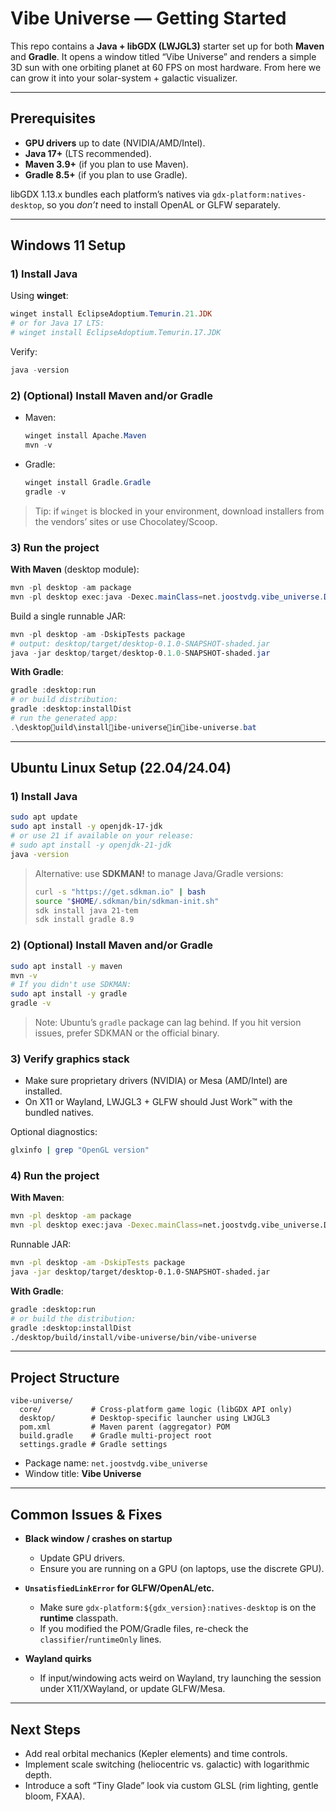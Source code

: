 # Vibe Universe — Getting Started

This repo contains a **Java + libGDX (LWJGL3)** starter set up for both **Maven** and **Gradle**. It opens a window titled “Vibe Universe” and renders a simple 3D sun with one orbiting planet at 60 FPS on most hardware. From here we can grow it into your solar-system + galactic visualizer.

---

## Prerequisites

- **GPU drivers** up to date (NVIDIA/AMD/Intel).
- **Java 17+** (LTS recommended).
- **Maven 3.9+** (if you plan to use Maven).
- **Gradle 8.5+** (if you plan to use Gradle).

libGDX 1.13.x bundles each platform’s natives via `gdx-platform:natives-desktop`, so you *don’t* need to install OpenAL or GLFW separately.

---

## Windows 11 Setup

### 1) Install Java
Using **winget**:

```powershell
winget install EclipseAdoptium.Temurin.21.JDK
# or for Java 17 LTS:
# winget install EclipseAdoptium.Temurin.17.JDK
```

Verify:
```powershell
java -version
```

### 2) (Optional) Install Maven and/or Gradle
- Maven:
  ```powershell
  winget install Apache.Maven
  mvn -v
  ```
- Gradle:
  ```powershell
  winget install Gradle.Gradle
  gradle -v
  ```

> Tip: if `winget` is blocked in your environment, download installers from the vendors’ sites or use Chocolatey/Scoop.

### 3) Run the project
**With Maven** (desktop module):
```powershell
mvn -pl desktop -am package
mvn -pl desktop exec:java -Dexec.mainClass=net.joostvdg.vibe_universe.DesktopLauncher
```
Build a single runnable JAR:
```powershell
mvn -pl desktop -am -DskipTests package
# output: desktop/target/desktop-0.1.0-SNAPSHOT-shaded.jar
java -jar desktop/target/desktop-0.1.0-SNAPSHOT-shaded.jar
```

**With Gradle**:
```powershell
gradle :desktop:run
# or build distribution:
gradle :desktop:installDist
# run the generated app:
.\desktopuild\installibe-universeinibe-universe.bat
```

---

## Ubuntu Linux Setup (22.04/24.04)

### 1) Install Java
```bash
sudo apt update
sudo apt install -y openjdk-17-jdk
# or use 21 if available on your release:
# sudo apt install -y openjdk-21-jdk
java -version
```

> Alternative: use **SDKMAN!** to manage Java/Gradle versions:
> ```bash
> curl -s "https://get.sdkman.io" | bash
> source "$HOME/.sdkman/bin/sdkman-init.sh"
> sdk install java 21-tem
> sdk install gradle 8.9
> ```

### 2) (Optional) Install Maven and/or Gradle
```bash
sudo apt install -y maven
mvn -v
# If you didn't use SDKMAN:
sudo apt install -y gradle
gradle -v
```

> Note: Ubuntu’s `gradle` package can lag behind. If you hit version issues, prefer SDKMAN or the official binary.

### 3) Verify graphics stack
- Make sure proprietary drivers (NVIDIA) or Mesa (AMD/Intel) are installed.
- On X11 or Wayland, LWJGL3 + GLFW should Just Work™ with the bundled natives.

Optional diagnostics:
```bash
glxinfo | grep "OpenGL version"
```

### 4) Run the project
**With Maven**:
```bash
mvn -pl desktop -am package
mvn -pl desktop exec:java -Dexec.mainClass=net.joostvdg.vibe_universe.DesktopLauncher
```
Runnable JAR:
```bash
mvn -pl desktop -am -DskipTests package
java -jar desktop/target/desktop-0.1.0-SNAPSHOT-shaded.jar
```

**With Gradle**:
```bash
gradle :desktop:run
# or build the distribution:
gradle :desktop:installDist
./desktop/build/install/vibe-universe/bin/vibe-universe
```

---

## Project Structure

```
vibe-universe/
  core/           # Cross-platform game logic (libGDX API only)
  desktop/        # Desktop-specific launcher using LWJGL3
  pom.xml         # Maven parent (aggregator) POM
  build.gradle    # Gradle multi-project root
  settings.gradle # Gradle settings
```

- Package name: `net.joostvdg.vibe_universe`
- Window title: **Vibe Universe**

---

## Common Issues & Fixes

- **Black window / crashes on startup**
  - Update GPU drivers.
  - Ensure you are running on a GPU (on laptops, use the discrete GPU).

- **`UnsatisfiedLinkError` for GLFW/OpenAL/etc.**
  - Make sure `gdx-platform:${gdx_version}:natives-desktop` is on the **runtime** classpath.
  - If you modified the POM/Gradle files, re-check the `classifier`/`runtimeOnly` lines.

- **Wayland quirks**
  - If input/windowing acts weird on Wayland, try launching the session under X11/XWayland, or update GLFW/Mesa.

---

## Next Steps

- Add real orbital mechanics (Kepler elements) and time controls.
- Implement scale switching (heliocentric vs. galactic) with logarithmic depth.
- Introduce a soft “Tiny Glade” look via custom GLSL (rim lighting, gentle bloom, FXAA).
